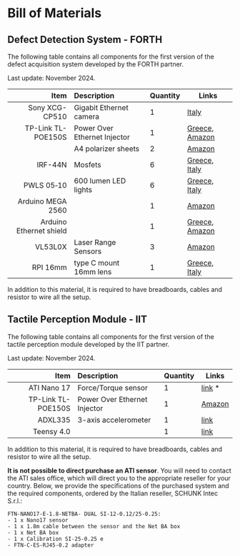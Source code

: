 # Bill of Materials

## Defect Detection System - FORTH

The following table contains all components for the first version of the defect acquisition system developed by the FORTH partner.

Last update: November 2024.

| Item | Description | Quantity | Links |
| ---: | :---------- | :------- | ----- |
| Sony XCG-CP510 | Gigabit Ethernet camera| 1 | [Italy](https://www.tecnosens.it/telecamere-industriali/xcg-cp510) |
| TP-Link TL-POE150S | Power Over Ethernet Injector | 1 | [Greece](https://www.bhphotovideo.com/c/product/885633-REG/TP_Link_TL_POE150S_Power_Over_Ethernet.html), [Amazon](https://amzn.eu/d/cIaFhj6) |
| | A4 polarizer sheets | 2 | [Amazon](https://amzn.eu/d/eoilMHq) |
| IRF-44N | Mosfets | 6 | [Greece](https://electron-kriti.gr/el/ilektronika-exartimata/mosfet/irfz-44n), [Italy](https://mou.sr/4hszwTX) |
| PWLS 05‑10 | 600 lumen LED lights | 6 | [Greece](https://www.themart.gr/fakos-proboleas-led-ergasias-10w-2117864700019.html), [Italy](https://it.trotec.com/prodotti-e-servizi/elettroutensili/luci-da-lavoro/pwls-05-10/) |
| Arduino MEGA 2560 | | 1 | [Amazon](https://amzn.eu/d/9xASDQn) |
| Arduino Ethernet shield | | 1 | [Greece](https://electron-kriti.gr/el/fakoi/w-5100), [Amazon](https://amzn.eu/d/iXizI9B) |
| VL53L0X | Laser Range Sensors | 3 | [Amazon](https://amzn.eu/d/fJD8Z1o) |
| RPI 16mm | type C mount 16mm lens | 1 | [Greece](https://nettop.gr/index.php/raspberry-pi/camera/16mm-telephoto-lens.html), [Italy](https://it.farnell.com/3381606) |


In addition to this material, it is required to have breadboards, cables and resistor to wire all the setup.

## Tactile Perception Module - IIT

The following table contains all components for the first version of the tactile perception module developed by the IIT partner.

Last update: November 2024.

| Item | Description | Quantity | Links |
| ---: | :---------- | :------- | ----- |
| ATI Nano 17 | Force/Torque sensor | 1 | [link](https://www.ati-ia.com/company/contacts.aspx) * |
| TP-Link TL-POE150S | Power Over Ethernet Injector | 1 |  [Amazon](https://amzn.eu/d/cIaFhj6) |
| ADXL335 | 3-axis accelerometer | 1 | [link](https://mou.sr/3Oi0AHZ)|
| Teensy 4.0 | | 1 | [link](https://www.pjrc.com/store/teensy40.html) |


In addition to this material, it is required to have breadboards, cables and resistor to wire all the setup.

**It is not possible to direct purchase an ATI sensor**.
You will need to contact the ATI sales office, which will direct you to the appropriate reseller for your country. 
Below, we provide the specifications of the purchased system and the required components, ordered by the Italian reseller, SCHUNK Intec S.r.l.:

```
FTN-NANO17-E-1.8-NETBA- DUAL SI-12-0.12/25-0.25:
- 1 x Nano17 sensor
- 1 x 1.8m cable between the sensor and the Net BA box
- 1 x Net BA box
- 1 x Calibration SI-25-0.25 e
- FTN-C-ES-RJ45-0.2 adapter
```

